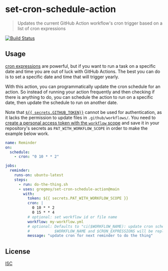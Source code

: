 # set-cron-schedule-action

> Updates the current GitHub Action workflow's cron trigger based on a list of cron expressions

[![Build Status](https://github.com/gregmoy/set-cron-schedule-action/workflows/Test/badge.svg)](https://github.com/gregmoy/set-cron-schedule-action/actions)

## Usage

[cron expressions](https://en.wikipedia.org/wiki/Cron#CRON_expression) are powerful, but if you want to run a task on a specific date and time you are out of luck with GitHub Actions. The best you can do is to set a specific date and time that will trigger yearly.

With this action, you can programmatically update the cron schedule for an action. So instead of running your action frequently and then checking if there is anything to do, you can schedule the action to run on a specific date, then update the schedule to run on another date.

Note that [`${{ secrets.GITHUB_TOKEN}}`](https://docs.github.com/en/actions/reference/authentication-in-a-workflow) cannot be used for authentication, as it lacks the permission to update files in `.github/workflows/`. You need to [create a personal access token with the `workflow` scope](https://github.com/settings/tokens/new?scopes=workflow) and save it in your repository's secrets as `PAT_WITH_WORKFLOW_SCOPE` in order to make the example below work.

```yml
name: Reminder
on:
  schedule:
    - cron: "0 10 * * 2"

jobs:
  reminder:
    runs-on: ubuntu-latest
    steps:
      - run: do-the-thing.sh
      - uses: gregmoy/set-cron-schedule-action@main
        with:
          token: ${{ secrets.PAT_WITH_WORKFLOW_SCOPE }}
          cron: |
            0 10 * * 2
            0 15 * * 4
          # optional: set workflow id or file name
          workflow: my-workflow.yml
          # optional: Defaults to "ci($WORKFLOW_NAME): update cron schedule: $CRON_EXPRESSIONS".
          #           $WORKFLOW_NAME and $CRON_EXPRESSIONS will be replaced.
          message: "update cron for next reminder to do the thing"
```

## License

[ISC](LICENSE)
